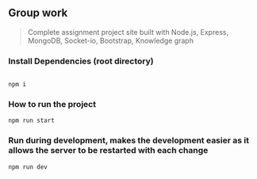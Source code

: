 ## Group work

> Complete assignment project site built with Node.js, Express, MongoDB, Socket-io, Bootstrap, Knowledge graph



### Install Dependencies (root directory)

```

npm i
```


### How to run the project 

```
npm run start

```
### Run during development, makes the development easier as it allows the server to be restarted with each change

```
npm run dev

```

